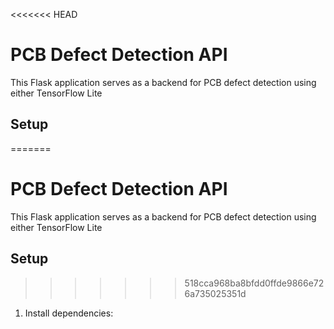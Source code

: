 <<<<<<< HEAD
# PCB Defect Detection API

This Flask application serves as a backend for PCB defect detection using either TensorFlow Lite

## Setup

=======
# PCB Defect Detection API

This Flask application serves as a backend for PCB defect detection using either TensorFlow Lite

## Setup

>>>>>>> 518cca968ba8bfdd0ffde9866e726a735025351d
1. Install dependencies: